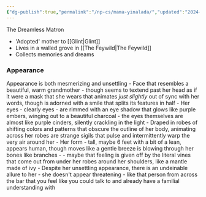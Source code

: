 ```yaml
---
{"dg-publish":true,"permalink":"/np-cs/mama-yinalada/","updated":"2024-12-22T22:28:27.123-06:00"}
---
```


The Dreamless Matron

- 'Adopted' mother to [[Glint\|Glint]]
- Lives in a walled grove in  [[The Feywild\|The Feywild]]
- Collects memories and dreams

### Appearance
Appearance is both mesmerizing and unsettling
	- Face that resembles a beautiful, warm grandmother - though seems to textend past her head as if it were a mask that she wears that animates *just slightly* out of sync with her words, though is adorned with a smile that splits its features in half
	- Her eyes - clearly eyes - are rimmed with an eye shadow that glows like purple embers, winging out to a beautiful charcoal - the eyes themselves are almost like purple cinders, silently crackling in the light
	- Draped in robes of shifting colors and patterns that obscure the outline of her body, animating across her robes are strange sigils that pulse and intermittently warp the very air around her
	- Her form - tall, maybe 6 feet with a bit of a lean, appears human, though moves like a gentle breeze is blowing through her bones like branches - 
	- maybe that feeling is given off by the literal vines that come out from under her robes around her shoulders, like a mantle made of ivy
	- Despite her unsettling appearance, there is an undeinable allure to her - she doesn't appear threatening - like that person from across the bar that you feel like you could talk to and already have a familial understanding with